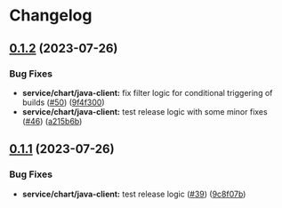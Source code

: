 # Changelog

## [0.1.2](https://github.com/carbynestack/ephemeral/compare/service-v0.1.1...service-v0.1.2) (2023-07-26)


### Bug Fixes

* **service/chart/java-client:** fix filter logic for conditional triggering of builds ([#50](https://github.com/carbynestack/ephemeral/issues/50)) ([9f4f300](https://github.com/carbynestack/ephemeral/commit/9f4f30057e704470eff817b5ce4ae84890977b65))
* **service/chart/java-client:** test release logic with some minor fixes ([#46](https://github.com/carbynestack/ephemeral/issues/46)) ([a215b6b](https://github.com/carbynestack/ephemeral/commit/a215b6b884ea73fc69f4283aca849dbc8bf520d4))

## [0.1.1](https://github.com/carbynestack/ephemeral/compare/service-v0.1.0...service-v0.1.1) (2023-07-26)


### Bug Fixes

* **service/chart/java-client:** test release logic ([#39](https://github.com/carbynestack/ephemeral/issues/39)) ([9c8f07b](https://github.com/carbynestack/ephemeral/commit/9c8f07b53f7f9792ad2b484b25666c1a4244303d))
